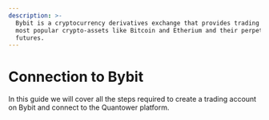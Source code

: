 ```yaml
---
description: >-
  Bybit is a cryptocurrency derivatives exchange that provides trading on the
  most popular crypto-assets like Bitcoin and Etherium and their perpetual
  futures.
---
```


# Connection to Bybit

In this guide we will cover all the steps required to create a trading account on Bybit and connect to the Quantower platform.

